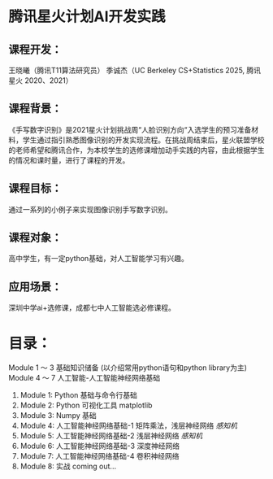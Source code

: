 # 腾讯星火计划AI开发实践

## **课程开发**：
王晓曦（腾讯T11算法研究员）
季诚杰（UC Berkeley CS+Statistics 2025, 腾讯星火 2020、2021）

## **课程背景**：
《手写数字识别》是2021星火计划挑战周“人脸识别方向“入选学生的预习准备材料，学生通过指引熟悉图像识别的开发实现流程。在挑战周结束后，星火联盟学校的老师希望和腾讯合作，为本校学生的选修课增加动手实践的内容，由此根据学生的情况和课时量，进行了课程的开发。

## **课程目标**：
通过一系列的小例子来实现图像识别手写数字识别。

## **课程对象**：
高中学生，有一定python基础，对人工智能学习有兴趣。

## **应用场景**：
深圳中学ai+选修课，成都七中人工智能选必修课程。


# 目录：
Module 1 ～ 3 基础知识储备 (以介绍常用python语句和python library为主)
Module 4 ～ 7 人工智能-人工智能神经网络基础
1. Module 1: Python 基础与命令行基础
2. Module 2: Python 可视化工具 matplotlib
3. Module 3: Numpy 基础
4. Module 4: 人工智能神经网络基础-1 矩阵乘法，浅层神经网络 *感知机*
5. Module 5: 人工智能神经网络基础-2 浅层神经网络 *感知机*
6. Module 6: 人工智能神经网络基础-3 深度神经网络
7. Module 7: 人工智能神经网络基础-4 卷积神经网络
9. Module 8: 实战 coming out...
